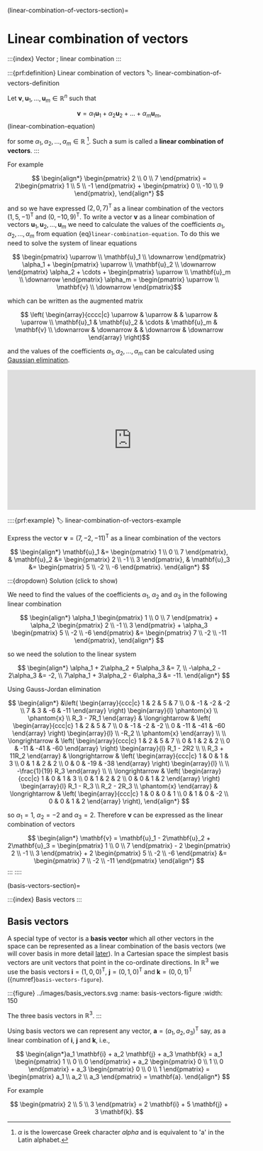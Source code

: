 (linear-combination-of-vectors-section)=

# Linear combination of vectors

:::{index} Vector ; linear combination
:::

:::{prf:definition} Linear combination of vectors
:label: linear-combination-of-vectors-definition

Let $\mathbf{v},\mathbf{u}_1,\dots,\mathbf{u}_m\in\mathbb{R}^n$ such that

$$ \mathbf{v}=\alpha_1\mathbf{u}_1+\alpha_2\mathbf{u}_2+\dots+\alpha_m\mathbf{u}_m, $$(linear-combination-equation)

for some $\alpha_1,\alpha_2,\dots,\alpha_m\in \mathbb{R}$ [^1]. Such a sum is called a **linear combination of vectors**.
:::

[^1]: $\alpha$ is the lowercase Greek character *alpha* and is equivalent to 'a' in the Latin alphabet.

For example

$$ \begin{align*}
    \begin{pmatrix} 2 \\ 0 \\ 7 \end{pmatrix} = 
    2\begin{pmatrix} 1 \\ 5 \\ -1 \end{pmatrix} +
    \begin{pmatrix} 0 \\ -10 \\ 9 \end{pmatrix},
\end{align*} $$

and so we have expressed $(2,0,7)^\mathsf{T}$ as a linear combination of the vectors $(1,5,-1)^\mathsf{T}$ and $(0,-10,9)^\mathsf{T}$. To write a vector $\mathbf{v}$ as a linear combination of vectors $\mathbf{u}_1, \mathbf{u}_2, \ldots, \mathbf{u}_m$ we need to calculate the values of the coefficients $\alpha_1, \alpha_2, \ldots, \alpha_m$ from equation {eq}`linear-combination-equation`. To do this we need to solve the system of linear equations

$$ \begin{pmatrix} \uparrow \\ \mathbf{u}_1 \\ \downarrow \end{pmatrix} \alpha_1 +
\begin{pmatrix} \uparrow \\ \mathbf{u}_2 \\ \downarrow \end{pmatrix} \alpha_2 + \cdots +
\begin{pmatrix} \uparrow \\ \mathbf{u}_m \\ \downarrow \end{pmatrix} \alpha_m = 
\begin{pmatrix} \uparrow \\ \mathbf{v} \\ \downarrow \end{pmatrix}$$

which can be written as the augmented matrix

$$ \left( \begin{array}{cccc|c}
    \uparrow & \uparrow & & \uparrow & \uparrow \\
    \mathbf{u}_1 & \mathbf{u}_2 & \cdots & \mathbf{u}_m & \mathbf{v} \\
    \downarrow & \downarrow & & \downarrow & \downarrow
\end{array} \right)$$

and the values of the coefficients $\alpha_1, \alpha_2, \ldots, \alpha_m$ can be calculated using [Gaussian elimination](gaussian-elimination-section).

 

<iframe width="560" height="315" src="https://www.youtube.com/embed/z8gu1kmJyy0?si=7UY3dvJUtOWqwpI1" title="YouTube video player" frameborder="0" allow="accelerometer; autoplay; clipboard-write; encrypted-media; gyroscope; picture-in-picture; web-share" allowfullscreen></iframe>

::::{prf:example}
:label: linear-combination-of-vectors-example

Express the vector $\mathbf{v} = (7, -2, -11)^\mathsf{T}$ as a linear combination of the vectors

$$ \begin{align*}
    \mathbf{u}_1 &= \begin{pmatrix} 1 \\ 0 \\ 7 \end{pmatrix}, &
    \mathbf{u}_2 &= \begin{pmatrix} 2 \\ -1 \\ 3 \end{pmatrix}, &
    \mathbf{u}_3 &= \begin{pmatrix} 5 \\ -2 \\ -6 \end{pmatrix}.
\end{align*} $$

:::{dropdown} Solution (click to show)

We need to find the values of the coefficients $\alpha_1$, $\alpha_2$ and $\alpha_3$ in the following linear combination

$$ \begin{align*}
    \alpha_1 \begin{pmatrix} 1 \\ 0 \\ 7 \end{pmatrix} 
    + \alpha_2 \begin{pmatrix} 2 \\ -1 \\ 3 \end{pmatrix} 
    + \alpha_3 \begin{pmatrix} 5 \\ -2 \\ -6 \end{pmatrix}
    &= \begin{pmatrix} 7 \\ -2 \\ -11 \end{pmatrix},
\end{align*} $$

so we need the solution to the linear system

$$ \begin{align*}
    \alpha_1 + 2\alpha_2 + 5\alpha_3 &= 7, \\
    -\alpha_2 - 2\alpha_3 &= -2, \\
    7\alpha_1 + 3\alpha_2 - 6\alpha_3 &= -11.
\end{align*} $$

Using Gauss-Jordan elimination

$$ \begin{align*}
    &\left( \begin{array}{ccc|c} 
        1 & 2 & 5 & 7 \\
        0 & -1 & -2 & -2 \\
        7 & 3 & -6 & -11
    \end{array} \right)
    \begin{array}{l} \phantom{x} \\ \phantom{x} \\ R_3 - 7R_1 \end{array} &
    \longrightarrow &
    \left( \begin{array}{ccc|c} 
        1 & 2 & 5 & 7 \\
        0 & -1 & -2 & -2 \\
        0 & -11 & -41 & -60
    \end{array} \right)
    \begin{array}{l} \\ -R_2 \\ \phantom{x} \end{array} \\ \\ 
    \longrightarrow &
    \left( \begin{array}{ccc|c} 
        1 & 2 & 5 & 7 \\
        0 & 1 & 2 & 2 \\
        0 & -11 & -41 & -60
    \end{array} \right)
    \begin{array}{l} R_1 - 2R2 \\ \\ R_3 + 11R_2 \end{array} &
    \longrightarrow &
    \left( \begin{array}{ccc|c} 
        1 & 0 & 1 & 3 \\
        0 & 1 & 2 & 2 \\
        0 & 0 & -19 & -38
    \end{array} \right)
    \begin{array}{l} \\ \\ -\frac{1}{19} R_3 \end{array} \\ \\ 
    \longrightarrow &
    \left( \begin{array}{ccc|c} 
        1 & 0 & 1 & 3 \\
        0 & 1 & 2 & 2 \\
        0 & 0 & 1 & 2
    \end{array} \right)
    \begin{array}{l} R_1 - R_3 \\ R_2 - 2R_3 \\ \phantom{x} \end{array} & 
    \longrightarrow &
    \left( \begin{array}{ccc|c} 
        1 & 0 & 0 & 1 \\
        0 & 1 & 0 & -2 \\
        0 & 0 & 1 & 2
    \end{array} \right),
\end{align*} $$

so $\alpha_1 = 1$, $\alpha_2 = -2$ and $\alpha_3 = 2$. Therefore $\mathbf{v}$ can be expressed as the linear combination of vectors

$$ \begin{align*}
    \mathbf{v} = \mathbf{u}_1 - 2\mathbf{u}_2 + 2\mathbf{u}_3
    =  \begin{pmatrix} 1 \\ 0 \\ 7 \end{pmatrix} 
    - 2 \begin{pmatrix} 2 \\ -1 \\ 3 \end{pmatrix} 
    + 2 \begin{pmatrix} 5 \\ -2 \\ -6 \end{pmatrix}
    &= \begin{pmatrix} 7 \\ -2 \\ -11 \end{pmatrix}
\end{align*} $$
:::
::::

(basis-vectors-section)=

:::{index} Basis vectors
:::

## Basis vectors

A special type of vector is a **basis vector** which all other vectors in the space can be represented as a linear combination of the basis vectors (we will cover basis in more detail [later](basis-section)). In a Cartesian space the simplest basis vectors are unit vectors that point in the co-ordinate directions. In $\mathbb{R}^3$ we use the basis vectors $\mathbf{i} = (1, 0, 0)^\mathsf{T}$, $\mathbf{j} = (0, 1, 0)^\mathsf{T}$ and $\mathbf{k} = (0, 0, 1)^\mathsf{T}$ ({numref}`basis-vectors-figure`).

:::{figure} ../images/basis_vectors.svg
:name: basis-vectors-figure
:width: 150

The three basis vectors in $\mathbb{R}^3$.
:::

Using basis vectors we can represent any vector, $\mathbf{a} = (a_1, a_2, a_3)^\mathsf{T}$ say, as a linear combination of $\mathbf{i}$, $\mathbf{j}$ and $\mathbf{k}$, i.e.,

$$ \begin{align*}a_1 \mathbf{i} + a_2 \mathbf{j} + a_3 \mathbf{k}
    = a_1 \begin{pmatrix} 1 \\ 0 \\ 0 \end{pmatrix} + a_2 \begin{pmatrix} 0 \\ 1 \\ 0 \end{pmatrix} + a_3
    \begin{pmatrix} 0 \\ 0 \\ 1 \end{pmatrix}
    = \begin{pmatrix} a_1 \\ a_2 \\ a_3 \end{pmatrix} = \mathbf{a}.
\end{align*} $$

For example

$$ \begin{pmatrix} 2 \\ 5 \\ 3 \end{pmatrix} = 2 \mathbf{i} + 5 \mathbf{j} + 3 \mathbf{k}. $$
